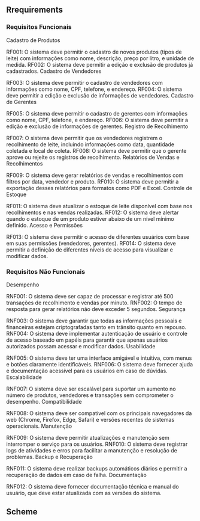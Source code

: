 ## Rrequirements

### Requisitos Funcionais
Cadastro de Produtos

RF001: O sistema deve permitir o cadastro de novos produtos (tipos de leite) com informações como nome, descrição, preço por litro, e unidade de medida.
RF002: O sistema deve permitir a edição e exclusão de produtos já cadastrados.
Cadastro de Vendedores

RF003: O sistema deve permitir o cadastro de vendedores com informações como nome, CPF, telefone, e endereço.
RF004: O sistema deve permitir a edição e exclusão de informações de vendedores.
Cadastro de Gerentes

RF005: O sistema deve permitir o cadastro de gerentes com informações como nome, CPF, telefone, e endereço.
RF006: O sistema deve permitir a edição e exclusão de informações de gerentes.
Registro de Recolhimento

RF007: O sistema deve permitir que os vendedores registrem o recolhimento de leite, incluindo informações como data, quantidade coletada e local de coleta.
RF008: O sistema deve permitir que o gerente aprove ou rejeite os registros de recolhimento.
Relatórios de Vendas e Recolhimentos

RF009: O sistema deve gerar relatórios de vendas e recolhimentos com filtros por data, vendedor e produto.
RF010: O sistema deve permitir a exportação desses relatórios para formatos como PDF e Excel.
Controle de Estoque

RF011: O sistema deve atualizar o estoque de leite disponível com base nos recolhimentos e nas vendas realizadas.
RF012: O sistema deve alertar quando o estoque de um produto estiver abaixo de um nível mínimo definido.
Acesso e Permissões

RF013: O sistema deve permitir o acesso de diferentes usuários com base em suas permissões (vendedores, gerentes).
RF014: O sistema deve permitir a definição de diferentes níveis de acesso para visualizar e modificar dados.

### Requisitos Não Funcionais
Desempenho

RNF001: O sistema deve ser capaz de processar e registrar até 500 transações de recolhimento e vendas por minuto.
RNF002: O tempo de resposta para gerar relatórios não deve exceder 5 segundos.
Segurança

RNF003: O sistema deve garantir que todas as informações pessoais e financeiras estejam criptografadas tanto em trânsito quanto em repouso.
RNF004: O sistema deve implementar autenticação de usuário e controle de acesso baseado em papéis para garantir que apenas usuários autorizados possam acessar e modificar dados.
Usabilidade

RNF005: O sistema deve ter uma interface amigável e intuitiva, com menus e botões claramente identificáveis.
RNF006: O sistema deve fornecer ajuda e documentação acessível para os usuários em caso de dúvidas.
Escalabilidade

RNF007: O sistema deve ser escalável para suportar um aumento no número de produtos, vendedores e transações sem comprometer o desempenho.
Compatibilidade

RNF008: O sistema deve ser compatível com os principais navegadores da web (Chrome, Firefox, Edge, Safari) e versões recentes de sistemas operacionais.
Manutenção

RNF009: O sistema deve permitir atualizações e manutenção sem interromper o serviço para os usuários.
RNF010: O sistema deve registrar logs de atividades e erros para facilitar a manutenção e resolução de problemas.
Backup e Recuperação

RNF011: O sistema deve realizar backups automáticos diários e permitir a recuperação de dados em caso de falha.
Documentação

RNF012: O sistema deve fornecer documentação técnica e manual do usuário, que deve estar atualizada com as versões do sistema.

## Scheme